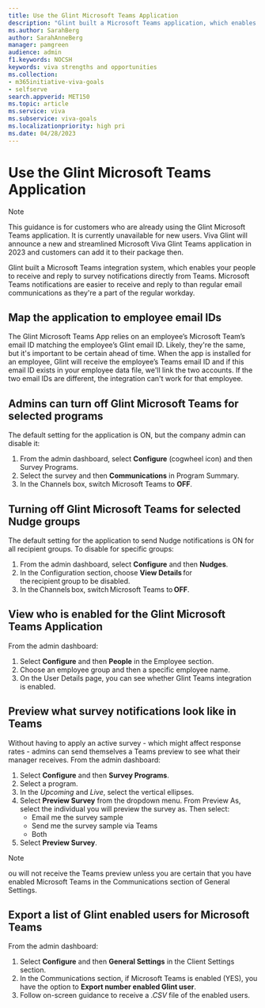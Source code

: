 ```yaml
---
title: Use the Glint Microsoft Teams Application 
description: "Glint built a Microsoft Teams application, which enables employees to receive and reply to survey notifications directly from Teams."
ms.author: SarahBerg
author: SarahAnneBerg
manager: pamgreen
audience: admin
f1.keywords: NOCSH
keywords: viva strengths and opportunities
ms.collection:  
- m365initiative-viva-goals
- selfserve 
search.appverid: MET150 
ms.topic: article
ms.service: viva
ms.subservice: viva-goals
ms.localizationpriority: high pri
ms.date: 04/28/2023
---
```


# Use the Glint Microsoft Teams Application 

>[!NOTE]
> This guidance is for customers who are already using the Glint Microsoft Teams application. It is currently unavailable for new users. Viva Glint will announce a new and streamlined Microsoft Viva Glint Teams application in 2023 and customers can add it to their package then.

Glint built a Microsoft Teams integration system, which enables your people to receive and reply to survey notifications directly from Teams. Microsoft Teams notifications are easier to receive and reply to than regular email communications as they're a part of the regular workday.  

## Map the application to employee email IDs 

The Glint Microsoft Teams App relies on an employee’s Microsoft Team’s email ID matching the employee’s Glint email ID. Likely, they're the same, but it's important to be certain ahead of time. When the app is installed for an employee, Glint will receive the employee’s Teams email ID and if this email ID exists in your employee data file, we'll link the two accounts. If the two email IDs are different, the integration can't work for that employee.  

## Admins can turn off Glint Microsoft Teams for selected programs 

The default setting for the application is ON, but the company admin can disable it: 

1. From the admin dashboard, select **Configure** (cogwheel icon) and then Survey Programs. 
2. Select the survey and then **Communications** in Program Summary.  
3. In the Channels box, switch Microsoft Teams to **OFF**.  

## Turning off Glint Microsoft Teams for selected Nudge groups 

The default setting for the application to send Nudge notifications is ON for all recipient groups. To disable for specific groups:   

1. From the admin dashboard, select **Configure** and then **Nudges**. 
2. In the Configuration section, choose **View Details** for the recipient group to be disabled.  
3. In the Channels box, switch Microsoft Teams to **OFF**.   

## View who is enabled for the Glint Microsoft Teams Application 

From the admin dashboard:  

1. Select **Configure** and then **People** in the Employee section.  
2. Choose an employee group and then a specific employee name.  
3. On the User Details page, you can see whether Glint Teams integration is enabled. 

## Preview what survey notifications look like in Teams 

Without having to apply an active survey - which might affect response rates - admins can send themselves a Teams preview to see what their manager receives. From the admin dashboard:  

1. Select **Configure** and then **Survey Programs**. 
2. Select a program.  
3. In the *Upcoming* and *Live*, select the vertical ellipses.  
4. Select **Preview Survey** from the dropdown menu. From Preview As, select the individual you will preview the survey as. Then select:
   - Email me the survey sample 
   - Send me the survey sample via Teams 
   - Both 
5. Select **Preview Survey**.   

>[!NOTE]
> ou will not receive the Teams preview unless you are certain that you have enabled Microsoft Teams in the Communications section of General Settings. 

## Export a list of Glint enabled users for Microsoft Teams 

From the admin dashboard:  

1. Select **Configure** and then **General Settings** in the Client Settings section.  
2. In the Communications section, if Microsoft Teams is enabled (YES), you have the option to **Export number enabled Glint user**.  
3. Follow on-screen guidance to receive a *.CSV* file of the enabled users. 